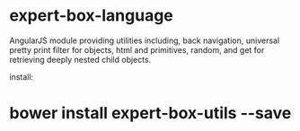 # expert-box-language
AngularJS module providing utilities including, back navigation, universal pretty print filter for objects, html and primitives, random, and get for retrieving deeply nested child objects.

install:
# bower install expert-box-utils --save